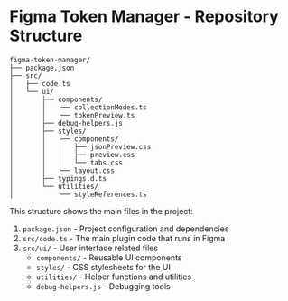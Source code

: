 # Figma Token Manager - Repository Structure

```
figma-token-manager/
├── package.json
├── src/
│   ├── code.ts
│   └── ui/
│       ├── components/
│       │   ├── collectionModes.ts
│       │   └── tokenPreview.ts
│       ├── debug-helpers.js
│       ├── styles/
│       │   ├── components/
│       │   │   ├── jsonPreview.css
│       │   │   ├── preview.css
│       │   │   └── tabs.css
│       │   └── layout.css
│       ├── typings.d.ts
│       └── utilities/
│           └── styleReferences.ts
```

This structure shows the main files in the project:

1. `package.json` - Project configuration and dependencies
2. `src/code.ts` - The main plugin code that runs in Figma
3. `src/ui/` - User interface related files
   - `components/` - Reusable UI components
   - `styles/` - CSS stylesheets for the UI
   - `utilities/` - Helper functions and utilities
   - `debug-helpers.js` - Debugging tools
